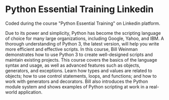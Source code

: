 # Python Essential Training Linkedin

Coded during the course "Python Essential Training" on Linkedin platform.

Due to its power and simplicity, Python has become the scripting language of choice for many large organizations, including Google, Yahoo, and IBM.
A thorough understanding of Python 3, the latest version, will help you write more efficient and effective scripts. 
In this course, Bill Weinman demonstrates how to use Python 3 to create well-designed scripts and maintain existing projects.
This course covers the basics of the language syntax and usage, as well as advanced features such as objects, generators, and exceptions.
Learn how types and values are related to objects; how to use control statements, loops, and functions; and how to work with generators and decorators.
Bill also introduces the Python module system and shows examples of Python scripting at work in a real-world application.

